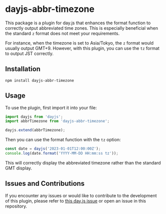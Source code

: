 # dayjs-abbr-timezone

This package is a plugin for day.js that enhances the format function to correctly output abbreviated time zones. This is especially beneficial when the standard `z` format does not meet your requirements.

For instance, when the timezone is set to Asia/Tokyo, the `z` format would usually output GMT+9. However, with this plugin, you can use the `tz` format to output JST correctly.

## Installation

```
npm install dayjs-abbr-timezone
```

## Usage

To use the plugin, first import it into your file:

```typescript
import dayjs from 'dayjs';
import abbrTimezone from 'dayjs-abbr-timezone';

dayjs.extend(abbrTimezone);
```

Then you can use the format function with the `tz` option:

```typescript
const date = dayjs('2023-01-01T12:00:00Z');
console.log(date.format('YYYY-MM-DD HH:mm:ss tz'));
```

This will correctly display the abbreviated timezone rather than the standard GMT display.

## Issues and Contributions

If you encounter any issues or would like to contribute to the development of this plugin, please refer to [this day.js issue](https://github.com/iamkun/dayjs/issues/1154) or open an issue in this repository.
